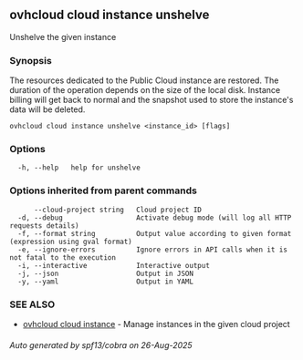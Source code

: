 ## ovhcloud cloud instance unshelve

Unshelve the given instance

### Synopsis

The resources dedicated to the Public Cloud instance are restored.
The duration of the operation depends on the size of the local disk.
Instance billing will get back to normal and the snapshot used to store the instance's data will be deleted.

```
ovhcloud cloud instance unshelve <instance_id> [flags]
```

### Options

```
  -h, --help   help for unshelve
```

### Options inherited from parent commands

```
      --cloud-project string   Cloud project ID
  -d, --debug                  Activate debug mode (will log all HTTP requests details)
  -f, --format string          Output value according to given format (expression using gval format)
  -e, --ignore-errors          Ignore errors in API calls when it is not fatal to the execution
  -i, --interactive            Interactive output
  -j, --json                   Output in JSON
  -y, --yaml                   Output in YAML
```

### SEE ALSO

* [ovhcloud cloud instance](ovhcloud_cloud_instance.md)	 - Manage instances in the given cloud project

###### Auto generated by spf13/cobra on 26-Aug-2025
